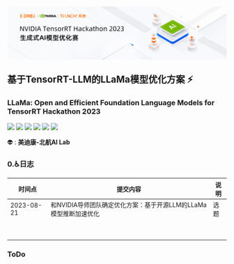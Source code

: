 <!-- <img src="docs/logo.png" align="right" alt="logo" height="180"  /> -->
<img src="assets/trt2023.jpeg" align="center" alt="logo"  />

## 基于TensorRT-LLM的LLaMa模型优化方案 :zap:
### LLaMa: Open and Efficient Foundation Language Models for TensorRT Hackathon 2023

[![](https://img.shields.io/badge/Github-TensorRT-blue)](https://github.com/NVIDIA/TensorRT)
[![](https://img.shields.io/badge/%E9%98%BF%E9%87%8C%E5%A4%A9%E6%B1%A0-TensorRT%20Hackathon%202023-blue)](https://tianchi.aliyun.com/competition/entrance/532108/introduction?spm=a2c22.12281957.0.0.4c885d9bOexwJc)
[![](https://img.shields.io/badge/NVIDIA-TensorRT%20CookBook%20CN-blue)](https://github.com/NVIDIA/trt-samples-for-hackathon-cn)
[![](https://img.shields.io/badge/B%E7%AB%99-GodV%20TensorRT%E6%95%99%E7%A8%8B-blue)]([https://www.bilibili.com/video/BV1jj411Z7wG/](https://www.bilibili.com/video/BV1jj411Z7wG/?spm=a2c22.12281978.0.0.49ed2274CQCrY7))
[![](https://img.shields.io/badge/B%E7%AB%99-%20%E5%88%9D%E8%B5%9B%E6%80%BB%E7%BB%93-blue)](https://www.bilibili.com/video/BV1i3411G7vN?spm_id_from=333.999.0.0&vd_source=def8c63d9c5f9bf987870bf827bfcb3d)
[![](https://img.shields.io/badge/Github-LLaMa-blue)](https://github.com/facebookresearch/llama)


:alien: : **美迪康-北航AI Lab** 

### 0.♿️日志

<div align=center>

|时间点|提交内容|说明|
|-|-|-|
|2023-08-21|和NVIDIA导师团队确定优化方案：基于开源LLM的LLaMa模型推断加速优化|选题|
|            |                                                              |      |
|            |                                                              |      |
|            |                                                              |      |
|            |                                                              |      |
|            |                                                              |      |
|            |                                                              |      |
|            |                                                              |      |
|            |                                                              |      |
|            |                                                              |      |

</div>


### ToDo

